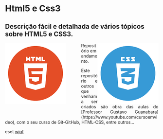 # Html5 e Css3
## Descrição fácil e detalhada de vários tópicos sobre HTML5 e CSS3.

 <img src="html5.png" width="200" align="left" style="margin-right: 50px; margin-bottom: 50px"/>

 <img src="css3.png" width="200" align="right"/>
 
 <p>Repositório em andamento.</p>

 <p style="text-align: justify">Este repositório e outros que venham a ser criados são obra das aulas do [Professor Gustavo Guanabara](https://www.youtube.com/cursoemvideo), com o seu curso de Git-GitHub, HTML-CSS, entre outros...</p>

eset [wjqf](https://www.youtube.com/cursoemvideo)
